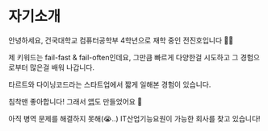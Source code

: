 # 자기소개

안녕하세요, 건국대학교 컴퓨터공학부 4학년으로 재학 중인 전진호입니다 💁‍♂️

제 키워드는 fail-fast & fail-often인데요, 그만큼 빠르게 다양한걸 시도하고 그 경험으로부터 많은걸 배워 나갑니다.

타르트와 다이닝코드라는 스타트업에서 짧게 일해본 경험이 있습니다.

침착맨 좋아합니다! 그래서 [앱](https://github.com/Jinho1011/chimha_app)도 만들었어요 🤣

아직 병역 문제를 해결하지 못해(😭..) IT산업기능요원이 가능한 회사를 찾고 있습니다!

